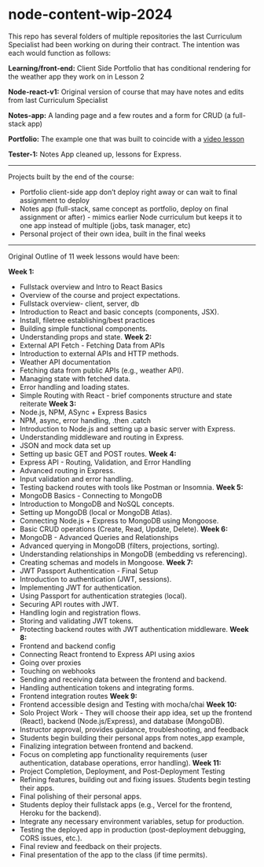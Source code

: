 # node-content-wip-2024

This repo has several folders of multiple repositories the last Curriculum Specialist had been working on during their contract.  The intention was each would function as follows:

**Learning/front-end:** Client Side Portfolio that has conditional rendering for the weather app they work on in Lesson 2

**Node-react-v1:** Original version of course that may have notes and edits from last Curriculum Specialist

**Notes-app:** A landing page and a few routes and a form for CRUD (a full-stack app)

**Portfolio:** The example one that was built to coincide with a [video lesson](https://drive.google.com/file/d/1oDOXwv_e4thHazPizYnEc34VtLbFtQ-D/view) 

**Tester-1:** Notes App cleaned up, lessons for Express.  

----

Projects built by the end of the course:
* Portfolio client-side app don’t deploy right away or can wait to final assignment to deploy
* Notes app (full-stack, same concept as portfolio, deploy on final assignment or after) - mimics earlier Node curriculum but keeps it to one app instead of multiple (jobs, task manager, etc)
* Personal project of their own idea, built in the final weeks

----

Original Outline of 11 week lessons would have been:

**Week 1:** 
* Fullstack overview and Intro to React Basics
* Overview of the course and project expectations.
* Fullstack overview- client, server, db
* Introduction to React and basic concepts (components, JSX).
 * Install, filetree establishing/best practices
* Building simple functional components.
* Understanding props and state.
**Week 2:**
* External API Fetch - Fetching Data from APIs
* Introduction to external APIs and HTTP methods.
* Weather API documentation 
* Fetching data from public APIs (e.g., weather API).
* Managing state with fetched data.
* Error handling and loading states.
* Simple Routing with React - brief components structure and state reiterate
**Week 3:**
* Node.js, NPM, ASync + Express Basics
* NPM, async, error handling, .then .catch
* Introduction to Node.js and setting up a basic server with Express.
* Understanding middleware and routing in Express.
* JSON and mock data set up
* Setting up basic GET and POST routes.
**Week 4:**
* Express API - Routing, Validation, and Error Handling
* Advanced routing in Express.
* Input validation and error handling.
* Testing backend routes with tools like Postman or Insomnia.
**Week 5:**
* MongoDB Basics - Connecting to MongoDB
* Introduction to MongoDB and NoSQL concepts.
* Setting up MongoDB (local or MongoDB Atlas).
* Connecting Node.js + Express to MongoDB using Mongoose.
* Basic CRUD operations (Create, Read, Update, Delete).
**Week 6:**
* MongoDB - Advanced Queries and Relationships
* Advanced querying in MongoDB (filters, projections, sorting).
* Understanding relationships in MongoDB (embedding vs referencing).
* Creating schemas and models in Mongoose.
**Week 7:**
* JWT  Passport Authentication - Final Setup
* Introduction to authentication (JWT, sessions).
* Implementing JWT for authentication.
* Using Passport for authentication strategies (local).
* Securing API routes with JWT.
* Handling login and registration flows.
* Storing and validating JWT tokens.
* Protecting backend routes with JWT authentication middleware.
**Week 8:**
* Frontend and backend config
* Connecting React frontend to Express API using axios
* Going over proxies
* Touching on webhooks
* Sending and receiving data between the frontend and backend.
* Handling authentication tokens and integrating forms.
* Frontend integration routes 
**Week 9:**
* Frontend accessible design and Testing with mocha/chai
**Week 10:**
* Solo Project Work - They will choose their app idea, set up the frontend (React), backend (Node.js/Express), and database (MongoDB).
* Instructor approval, provides guidance, troubleshooting, and feedback
* Students begin building their personal apps from notes_app example,
* Finalizing integration between frontend and backend.
* Focus on completing app functionality requirements (user authentication, database operations, error handling).
**Week 11:**
* Project Completion, Deployment, and Post-Deployment Testing
* Refining features, building out and fixing issues. Students begin testing their apps.
* Final polishing of their personal apps.
* Students deploy their fullstack apps (e.g., Vercel for the frontend, Heroku for the backend).
* Integrate any necessary environment variables, setup for production.
* Testing the deployed app in production (post-deployment debugging, CORS issues, etc.).
* Final review and feedback on their projects.
* Final presentation of the app to the class (if time permits).
